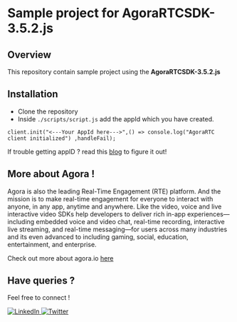 # **Sample project for AgoraRTCSDK-3.5.2.js**

## **Overview**
This repository contain sample project using the **AgoraRTCSDK-3.5.2.js**

## **Installation**
- Clone the repository
- Inside `./scripts/script.js` add the appId which you have created. 

```
client.init("<---Your AppId here--->",() => console.log("AgoraRTC client initialized") ,handleFail);

```

If trouble getting appID ? 
read this [blog](https://sanathmurali99.medium.com/quick-start-tutorial-1-to-1-video-chat-for-web-agora-io-85c8d3400f0f) to figure it out!

## **More about Agora !** 
Agora is also the leading Real-Time Engagement (RTE) platform. And the mission is to make real-time engagement for everyone to interact with anyone, in any app, anytime and anywhere. Like the video, voice and live interactive video SDKs help developers to deliver rich in-app experiences—including embedded voice and video chat, real-time recording, interactive live streaming, and real-time messaging—for users across many industries and its even advanced to including gaming, social, education, entertainment, and enterprise. 

Check out more about agora.io [here](https://agora.io/)

## **Have queries ?**
Feel free to connect !

<a href="https://in.linkedin.com/in/sanath-murali-147187167">![LinkedIn](https://img.shields.io/badge/linkedin-%230077B5.svg?style=for-the-badge&logo=linkedin&logoColor=white)
</a>
<a href="https://twitter.com/muralisanath">![Twitter](https://img.shields.io/badge/Twitter-%231DA1F2.svg?style=for-the-badge&logo=Twitter&logoColor=white)
</a>
